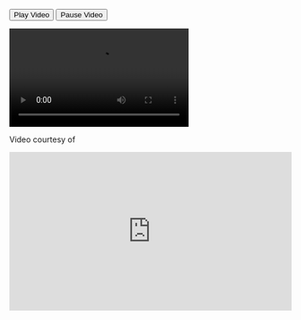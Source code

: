 
<html> 
<body> 

<button onclick="playVid()" type="button">Play Video</button>
<button onclick="pauseVid()" type="button">Pause Video</button><br> 

<video id="myVideo" width="320" height="176">
  <source src="mov_bbb.mp4" type="video/mp4">
  <source src="mov_bbb.ogg" type="video/ogg">
  Your browser does not support HTML5 video.
</video>

<script> 
var vid = document.getElementById("myVideo"); 

function playVid() { 
  vid.play(); 
} 

function pauseVid() { 
  vid.pause(); 
} 
</script> 

<p>Video courtesy of </p>

<div style="position: relative; padding-top: 56.25%;"><iframe src="https://iframe.mediadelivery.net/embed/32327/b727d5f8-2068-4b00-9358-22a4424d79f8?autoplay=true" loading="lazy" style="border: none; position: absolute; top: 0; height: 100%; width: 100%;" allow="accelerometer; gyroscope; autoplay; encrypted-media; picture-in-picture;" allowfullscreen="true"></iframe></div>

</body> 
</html>
